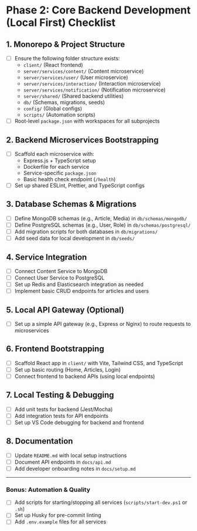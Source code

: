 # Phase 2: Core Backend Development (Local First) Checklist

## 1. Monorepo & Project Structure
- [ ] Ensure the following folder structure exists:
  - `client/` (React frontend)
  - `server/services/content/` (Content microservice)
  - `server/services/user/` (User microservice)
  - `server/services/interaction/` (Interaction microservice)
  - `server/services/notification/` (Notification microservice)
  - `server/shared/` (Shared backend utilities)
  - `db/` (Schemas, migrations, seeds)
  - `config/` (Global configs)
  - `scripts/` (Automation scripts)
- [ ] Root-level `package.json` with workspaces for all subprojects

## 2. Backend Microservices Bootstrapping
- [ ] Scaffold each microservice with:
  - Express.js + TypeScript setup
  - Dockerfile for each service
  - Service-specific `package.json`
  - Basic health check endpoint (`/health`)
- [ ] Set up shared ESLint, Prettier, and TypeScript configs

## 3. Database Schemas & Migrations
- [ ] Define MongoDB schemas (e.g., Article, Media) in `db/schemas/mongodb/`
- [ ] Define PostgreSQL schemas (e.g., User, Role) in `db/schemas/postgresql/`
- [ ] Add migration scripts for both databases in `db/migrations/`
- [ ] Add seed data for local development in `db/seeds/`

## 4. Service Integration
- [ ] Connect Content Service to MongoDB
- [ ] Connect User Service to PostgreSQL
- [ ] Set up Redis and Elasticsearch integration as needed
- [ ] Implement basic CRUD endpoints for articles and users

## 5. Local API Gateway (Optional)
- [ ] Set up a simple API gateway (e.g., Express or Nginx) to route requests to microservices

## 6. Frontend Bootstrapping
- [ ] Scaffold React app in `client/` with Vite, Tailwind CSS, and TypeScript
- [ ] Set up basic routing (Home, Articles, Login)
- [ ] Connect frontend to backend APIs (using local endpoints)

## 7. Local Testing & Debugging
- [ ] Add unit tests for backend (Jest/Mocha)
- [ ] Add integration tests for API endpoints
- [ ] Set up VS Code debugging for backend and frontend

## 8. Documentation
- [ ] Update `README.md` with local setup instructions
- [ ] Document API endpoints in `docs/api.md`
- [ ] Add developer onboarding notes in `docs/setup.md`

---

### Bonus: Automation & Quality
- [ ] Add scripts for starting/stopping all services (`scripts/start-dev.ps1` or `.sh`)
- [ ] Set up Husky for pre-commit linting
- [ ] Add `.env.example` files for all services 